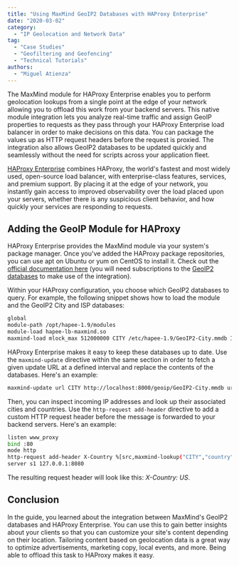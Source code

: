 ```yaml
---
title: "Using MaxMind GeoIP2 Databases with HAProxy Enterprise"
date: "2020-03-02"
category:
  - "IP Geolocation and Network Data"
tag:
  - "Case Studies"
  - "Geofiltering and Geofencing"
  - "Technical Tutorials"
authors:
  - "Miguel Atienza"
---
```


The MaxMind module for HAProxy Enterprise enables you to perform geolocation
lookups from a single point at the edge of your network allowing you to offload
this work from your backend servers. This native module integration lets you
analyze real-time traffic and assign GeoIP properties to requests as they pass
through your HAProxy Enterprise load balancer in order to make decisions on this
data. You can package the values up as HTTP request headers before the request
is proxied. The integration also allows GeoIP2 databases to be updated quickly
and seamlessly without the need for scripts across your application fleet.

[HAProxy Enterprise](https://www.haproxy.com/products/haproxy-enterprise-edition/)
combines HAProxy, the world's fastest and most widely used, open-source load
balancer, with enterprise-class features, services, and premium support. By
placing it at the edge of your network, you instantly gain access to improved
observability over the load placed upon your servers, whether there is any
suspicious client behavior, and how quickly your services are responding to
requests.

## Adding the GeoIP Module for HAProxy

HAProxy Enterprise provides the MaxMind module via your system's package
manager. Once you've added the HAProxy package repositories, you can use apt on
Ubuntu or yum on CentOS to install it. Check out the
[official documentation here](https://www.haproxy.com/haproxy-integrations/maxmind/)
(you will need subscriptions to the
[GeoIP2 databases](https://www.maxmind.com/en/geoip2-databases) to make use of
the integration).

Within your HAProxy configuration, you choose which GeoIP2 databases to query.
For example, the following snippet shows how to load the module and the GeoIP2
City and ISP databases:

```bash
global
module-path /opt/hapee-1.9/modules
module-load hapee-lb-maxmind.so
maxmind-load mlock_max 512000000 CITY /etc/hapee-1.9/GeoIP2-City.mmdb ISP /etc/hapee-1.9/GeoIP2-ISP.mmdb
```

HAProxy Enterprise makes it easy to keep these databases up to date. Use the
`maxmind-update` directive within the same section in order to fetch a given
update URL at a defined interval and replace the contents of the databases.
Here's an example:

```bash
maxmind-update url CITY http://localhost:8000/geoip/GeoIP2-City.mmdb url ISP http://localhost:8000/geoip/GeoIP2-ISP.mmdb
```

Then, you can inspect incoming IP addresses and look up their associated cities
and countries. Use the `http-request add-header` directive to add a custom HTTP
request header before the message is forwarded to your backend servers. Here's
an example:

```bash
listen www_proxy
bind :80
mode http
http-request add-header X-Country %[src,maxmind-lookup("CITY","country","iso_code")]
server s1 127.0.0.1:8080
```

The resulting request header will look like this: _X-Country: US_.

## Conclusion

In the guide, you learned about the integration between MaxMind's GeoIP2
databases and HAProxy Enterprise. You can use this to gain better insights about
your clients so that you can customize your site's content depending on their
location. Tailoring content based on geolocation data is a great way to optimize
advertisements, marketing copy, local events, and more. Being able to offload
this task to HAProxy makes it easy.
